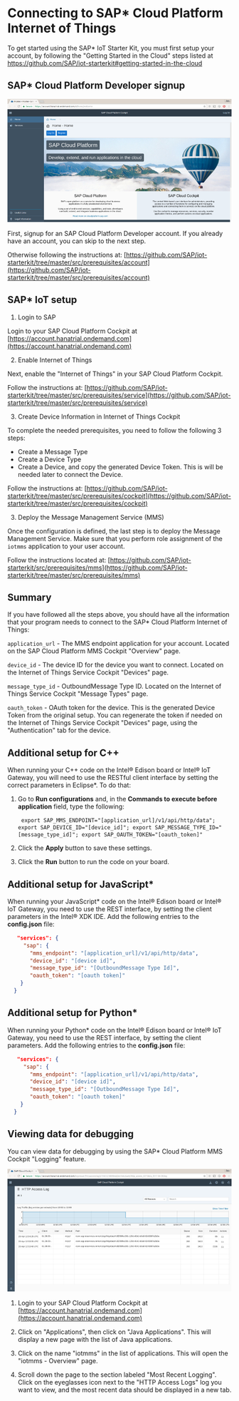 # Connecting to SAP\* Cloud Platform Internet of Things

To get started using the SAP\* IoT Starter Kit, you must first setup your account, by following the "Getting Started in the Cloud" steps listed at https://github.com/SAP/iot-starterkit#getting-started-in-the-cloud

## SAP\* Cloud Platform Developer signup

![](./images/sap/sap-signup.png)

First, signup for an SAP Cloud Platform Developer account. If you already have an account, you can skip to the next step.

Otherwise following the instructions at:
[https://github.com/SAP/iot-starterkit/tree/master/src/prerequisites/account](https://github.com/SAP/iot-starterkit/tree/master/src/prerequisites/account)

## SAP\* IoT setup

1. Login to SAP

Login to your SAP Cloud Platform Cockpit at [https://account.hanatrial.ondemand.com](https://account.hanatrial.ondemand.com)

2. Enable Internet of Things

Next, enable the "Internet of Things" in your SAP Cloud Platform Cockpit.

Follow the instructions at:
[https://github.com/SAP/iot-starterkit/tree/master/src/prerequisites/service](https://github.com/SAP/iot-starterkit/tree/master/src/prerequisites/service)

3. Create Device Information in Internet of Things Cockpit

To complete the needed prerequisites, you need to follow the following 3 steps:
   - Create a Message Type
   - Create a Device Type
   - Create a Device, and copy the generated Device Token. This is will be needed later to connect the Device.

Follow the instructions at:
[https://github.com/SAP/iot-starterkit/tree/master/src/prerequisites/cockpit](https://github.com/SAP/iot-starterkit/tree/master/src/prerequisites/cockpit)

3. Deploy the Message Management Service (MMS)

Once the configuration is defined, the last step is to deploy the Message Management Service. Make sure that you perform role assignment of the `iotmms` application to your user account.

Follow the instructions located at:
[https://github.com/SAP/iot-starterkit/src/prerequisites/mms](https://github.com/SAP/iot-starterkit/tree/master/src/prerequisites/mms)

## Summary

If you have followed all the steps above, you should have all the information that your program needs to connect to the SAP\* Cloud Platform Internet of Things:

`application_url` - The MMS endpoint application for your account. Located on the SAP Cloud Platform MMS Cockpit "Overview" page.

`device_id` - The device ID for the device you want to connect. Located on the Internet of Things Service Cockpit "Devices" page.

`message_type_id` - OutboundMessage Type ID. Located on the Internet of Things Service Cockpit "Message Types" page.

`oauth_token` - OAuth token for the device. This is the generated Device Token from the original setup. You can regenerate the token if needed on the Internet of Things Service Cockpit "Devices" page, using the "Authentication" tab for the device.

## Additional setup for C++

When running your C++ code on the Intel® Edison board or Intel® IoT Gateway, you will need to use the RESTful client interface by setting the correct parameters in Eclipse\*. To do that:

1. Go to **Run configurations** and, in the **Commands to execute before application** field, type the following:

        export SAP_MMS_ENDPOINT="[application_url]/v1/api/http/data"; export SAP_DEVICE_ID="[device_id]"; export SAP_MESSAGE_TYPE_ID="[message_type_id]"; export SAP_OAUTH_TOKEN="[oauth_token]"

2. Click the **Apply** button to save these settings.
3. Click the **Run** button to run the code on your board.

## Additional setup for JavaScript\*

When running your JavaScript\* code on the Intel® Edison board or Intel® IoT Gateway, you need to use the REST interface, by setting the client parameters in the Intel® XDK IDE. Add the following entries to the **config.json** file:

```json
   "services": {
     "sap": {
       "mms_endpoint": "[application_url]/v1/api/http/data",
       "device_id": "[device id]",
       "message_type_id": "[OutboundMessage Type Id]",
       "oauth_token": "[oauth token]"
    }
  }
```

## Additional setup for Python\*

When running your Python\* code on the Intel® Edison board or Intel® IoT Gateway, you need to use the REST interface, by setting the client parameters. Add the following entries to the **config.json** file:

```json
   "services": {
     "sap": {
       "mms_endpoint": "[application_url]/v1/api/http/data",
       "device_id": "[device id]",
       "message_type_id": "[OutboundMessage Type Id]",
       "oauth_token": "[oauth token]"
    }
  }
```

## Viewing data for debugging

You can view data for debugging by using the SAP\* Cloud Platform MMS Cockpit "Logging" feature.

![](./images/sap/sap-http-access-log.png)

1. Login to your SAP Cloud Platform Cockpit at [https://account.hanatrial.ondemand.com](https://account.hanatrial.ondemand.com)

2. Click on "Applications", then click on "Java Applications". This will display a new page with the list of Java applications.

3. Click on the name "iotmms" in the list of applications. This will open the "iotmms - Overview" page.

4. Scroll down the page to the section labeled "Most Recent Logging". Click on the eyeglasses icon next to the "HTTP Access Logs" log you want to view, and the most recent data should be displayed in a new tab.
